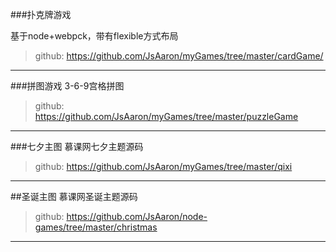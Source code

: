 ###扑克牌游戏

基于node+webpck，带有flexible方式布局
>github: <https://github.com/JsAaron/myGames/tree/master/cardGame/>
****

###拼图游戏
3-6-9宫格拼图
>github: <https://github.com/JsAaron/myGames/tree/master/puzzleGame>
****

###七夕主图
慕课网七夕主题源码
>github: <https://github.com/JsAaron/myGames/tree/master/qixi>
****

##圣诞主图
慕课网圣诞主题源码
>github: <https://github.com/JsAaron/node-games/tree/master/christmas>
****


